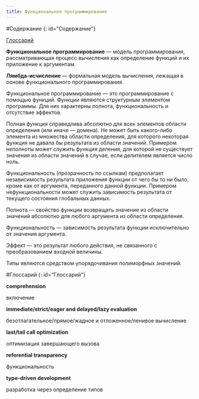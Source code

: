 ```yaml
---
title: Функциональное программирование
---
```


#Содержание
{: id="Содержание"}

[Глоссарий](#Глоссарий)

**Функциональное программирование** — модель программирования, рассматривающая процесс вычисления как определение функций и их приложение к аргументам.

**Лямбда-исчисление** — формальная модель вычисления, лежащая в основе функционального программирования.

Функциональное программирование — это программирование с помощью функций. Функции являются структурным элементом программы. Для них характерны полнота, функциональность и отсутствие эффектов.

Полная функция справедлива абсолютно для всех элементов области определения (или иначе — домена). Не может быть какого-либо элемента из множества области определения, для которого некоторая функция не давала бы результата из области значений. Примером неполноты может служить функция деления, для которой не существует значения из области значений в случае, если делителем является число ноль.

Функциональность (прозрачность по ссылкам) предполагает независимость результата приложения функции от чего бы то ни было, кроме как от аргумента, переданного данной функции. Примером нефункциональности может служить зависимость результата от текущего состояния глобальных данных.

Полнота — свойство функции возвращать значение из области значений абсолютно для любого аргумента из области определения.

Функциональность — зависимость результата функции исключительно от значения аргумента.

Эффект — это результат любого действия, не связанного с преобразованием входной величины.

Типы являются средством упорядочивания полиморфных значений.

#Глоссарий
{: id="Глоссарий"}

**comprehension**

включение

**immediate/strict/eager and delayed/lazy evaluation**

безотлагательное/прямое/жадное и отложенное/ленивое вычисление

**last/tail call optimization**

оптимизация завершающего вызова

**referential transparency**

функциональность

**type-driven development**

разработка через определение типов
